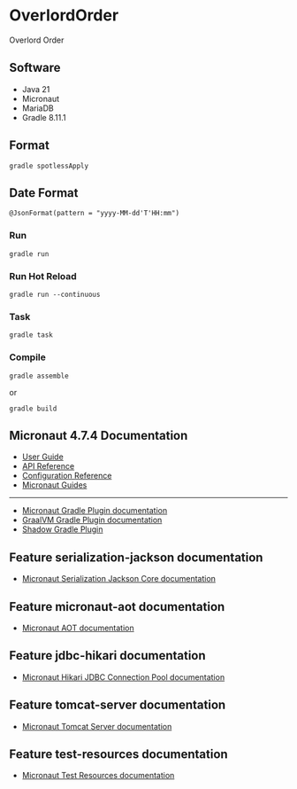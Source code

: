 # OverlordOrder
Overlord Order

## Software
* Java 21
* Micronaut
* MariaDB
* Gradle 8.11.1

## Format
```
gradle spotlessApply
```

## Date Format
```
@JsonFormat(pattern = "yyyy-MM-dd'T'HH:mm")
```

### Run
```
gradle run 
```
### Run Hot Reload
```
gradle run --continuous
```
### Task
```
gradle task
```
### Compile
```
gradle assemble
```
or
```
gradle build
```

## Micronaut 4.7.4 Documentation

- [User Guide](https://docs.micronaut.io/4.7.4/guide/index.html)
- [API Reference](https://docs.micronaut.io/4.7.4/api/index.html)
- [Configuration Reference](https://docs.micronaut.io/4.7.4/guide/configurationreference.html)
- [Micronaut Guides](https://guides.micronaut.io/index.html)
---

- [Micronaut Gradle Plugin documentation](https://micronaut-projects.github.io/micronaut-gradle-plugin/latest/)
- [GraalVM Gradle Plugin documentation](https://graalvm.github.io/native-build-tools/latest/gradle-plugin.html)
- [Shadow Gradle Plugin](https://plugins.gradle.org/plugin/com.github.johnrengelman.shadow)
## Feature serialization-jackson documentation

- [Micronaut Serialization Jackson Core documentation](https://micronaut-projects.github.io/micronaut-serialization/latest/guide/)


## Feature micronaut-aot documentation

- [Micronaut AOT documentation](https://micronaut-projects.github.io/micronaut-aot/latest/guide/)


## Feature jdbc-hikari documentation

- [Micronaut Hikari JDBC Connection Pool documentation](https://micronaut-projects.github.io/micronaut-sql/latest/guide/index.html#jdbc)


## Feature tomcat-server documentation

- [Micronaut Tomcat Server documentation](https://micronaut-projects.github.io/micronaut-servlet/latest/guide/index.html#tomcat)


## Feature test-resources documentation

- [Micronaut Test Resources documentation](https://micronaut-projects.github.io/micronaut-test-resources/latest/guide/)


